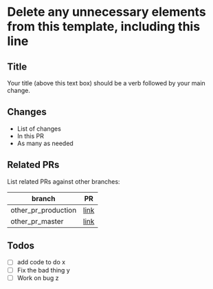 # Delete any unnecessary elements from this template, including this line

## Title
Your title (above this text box) should be a verb followed by your main change.

## Changes
* List of changes
* In this PR
* As many as needed

## Related PRs
List related PRs against other branches:

branch | PR
------ | ------
other_pr_production | [link]()
other_pr_master | [link]()

## Todos
- [ ] add code to do x
- [ ] Fix the bad thing y
- [ ] Work on bug z

